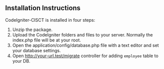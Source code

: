 ## Installation Instructions
CodeIgniter-CISCT is installed in four steps:

1. Unzip the package.
2. Upload the CodeIgniter folders and files to your server. Normally the index.php file will be at your root.
3. Open the application/config/database.php file with a text editor and set your database settings.
4. Open http://your-url.test/migrate controller for adding `employee` table to your DB.
